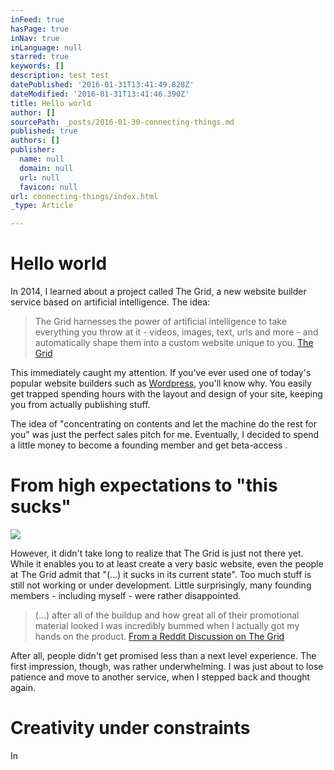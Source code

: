 ```yaml
---
inFeed: true
hasPage: true
inNav: true
inLanguage: null
starred: true
keywords: []
description: test test
datePublished: '2016-01-31T13:41:49.828Z'
dateModified: '2016-01-31T13:41:46.390Z'
title: Hello world
author: []
sourcePath: _posts/2016-01-30-connecting-things.md
published: true
authors: []
publisher:
  name: null
  domain: null
  url: null
  favicon: null
url: connecting-things/index.html
_type: Article

---
```

# Hello world

In 2014, I learned about a project called The Grid,  a new website builder service based on artificial intelligence. The idea:

> The Grid harnesses the power of artificial intelligence to take everything you throw at it - videos, images, text, urls and more - and automatically shape them into a custom website unique to you. [The Grid][0]

This immediately caught my attention. If you've ever used one of today's popular website builders such as [Wordpress][1], you'll know why. You easily get trapped spending hours with the layout and design of your site, keeping you from actually publishing stuff.

The idea of "concentrating on contents and let the machine do the rest for you" was just the perfect sales pitch for me. Eventually, I decided to spend a little money to become a founding member and get beta-access .

# From high expectations to "this sucks"
![](https://s3-us-west-2.amazonaws.com/the-grid-img/p/8d376a5e989814738f47839e3ca5f942b47d2063.gif)

However, it didn't take long to realize that The Grid is just not there yet. While it enables you to at least create a very basic website, even the people at The Grid admit that "(...) it sucks in its current state". Too much stuff is still not working or under development. Little surprisingly, many founding members - including myself - were rather disappointed. 
> 
> (...) after all of the buildup and how great all of their promotional material looked I was incredibly bummed when I actually got my hands on the product. [From a Reddit Discussion on The Grid][2]

After all, people didn't get promised less than a next level experience. The first impression, though, was rather underwhelming. I was just about to lose patience and move to another service, when I stepped back and thought again.

# Creativity under constraints

In 

[0]: www.thegrid.io
[1]: www.wordpress.org
[2]: https://www.reddit.com/r/theGrid_io/comments/40gza2/anyone_else_a_little_disappointed/